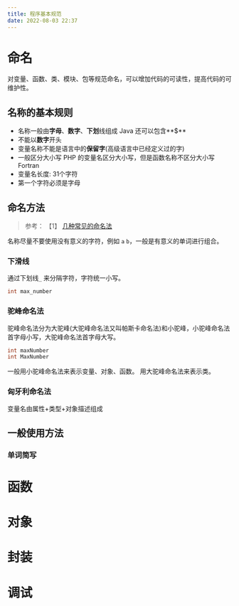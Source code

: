 ```yaml
---
title: 程序基本规范
date: 2022-08-03 22:37
---
```


# 命名
对变量、函数、类、模块、包等规范命名，可以增加代码的可读性，提高代码的可维护性。

## 名称的基本规则
- 名称一般由**字母**、**数字**、**下划**线组成
    Java 还可以包含**$**
- 不能以**数字**开头
- 变量名称不能是语言中的**保留字**(高级语言中已经定义过的字)
- 一般区分大小写
    PHP 的变量名区分大小写，但是函数名称不区分大小写
Fortran
- 变量名长度: 31个字符
- 第一个字符必须是字母
## 命名方法
> 参考：
> 【1】 [几种常见的命名法](https://blog.csdn.net/Ijerome/article/details/112060914 )


名称尽量不要使用没有意义的字符，例如 `a`  `b`，一般是有意义的单词进行组合。
### 下滑线
通过下划线`_` 来分隔字符，字符统一小写。
```c
int max_number
```

### 驼峰命名法
驼峰命名法分为大驼峰(大驼峰命名法又叫帕斯卡命名法)和小驼峰，小驼峰命名法首字母小写，大驼峰命名法首字母大写。
```c
int maxNumber
int MaxNumber
```
一般用小驼峰命名法来表示变量、对象、函数。
用大驼峰命名法来表示类。

### 匈牙利命名法
变量名由属性+类型+对象描述组成
## 一般使用方法
### 单词简写




# 函数

# 对象

# 封装

# 调试


